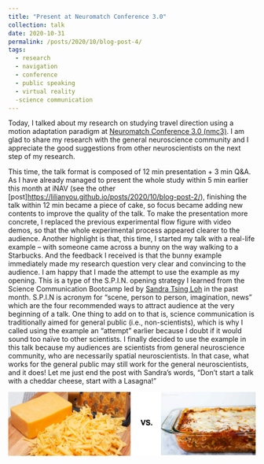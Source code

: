 ```yaml
---
title: "Present at Neuromatch Conference 3.0"
collection: talk
date: 2020-10-31
permalink: /posts/2020/10/blog-post-4/
tags:
  - research
  - navigation
  - conference
  - public speaking
  - virtual reality
  -science communication
---
```



Today, I talked about my research on studying travel direction using a motion adaptation paradigm at [Neuromatch Conference 3.0 (nmc3)](https://neuromatch.io/). I am glad to share my research with the general neuroscience community and I appreciate the good suggestions from other neuroscientists on the next step of my research.

This time, the talk format is composed of 12 min presentation + 3 min Q&A. As I have already managed to present the whole study within 5 min earlier this month at iNAV (see the other [post]https://lilianyou.github.io/posts/2020/10/blog-post-2/), finishing the talk within 12 min became a piece of cake, so focus became adding new contents to improve the quality of the talk. To make the presentation more concrete, I replaced the previous experimental flow figure with video demos, so that the whole experimental process appeared clearer to the audience. Another highlight is that, this time, I started my talk with a real-life example – with someone came across a bunny on the way walking to a Starbucks. And the feedback I received is that the bunny example immediately made my research question very clear and convincing to the audience. I am happy that I made the attempt to use the example as my opening. This is a type of the S.P.I.N. opening strategy I learned from the Science Communication Bootcamp led by [Sandra Tsing Loh]( https://en.wikipedia.org/wiki/Sandra_Tsing_Loh) in the past month. S.P.I.N is acronym for “scene, person to person, imagination, news” which are the four recommended ways to attract audience at the very beginning of a talk. One thing to add on to that is, science communication is traditionally aimed for general public (i.e., non-scientists), which is why I called using the example an “attempt” earlier because I doubt if it would sound too naïve to other scientists. I finally decided to use the example in this talk because my audiences are scientists from general neuroscience community, who are necessarily spatial neuroscientists. In that case, what works for the general public may still work for the general neuroscientists, and it does! Let me just end the post with Sandra’s words, “Don’t start a talk with a cheddar cheese, start with a Lasagna!”


<img src='/images/cheese.png'>
